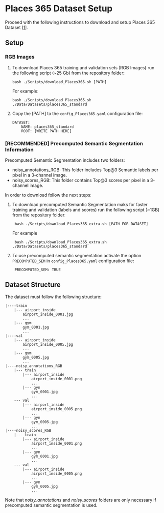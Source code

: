 # Places 365 Dataset Setup
Proceed with the following instructions to download and setup Places 365 Dataset [[1](http://places2.csail.mit.edu/index.html)].

## Setup
### RGB Images

 1. To download Places 365 training and validation sets (RGB Images) run the following script (~25 Gb) from the repository folder:
	 
	    bash ./Scripts/download_Places365.sh [PATH]
	   
	   For example:

	    bash ./Scripts/download_Places365.sh ./Data/Datasets/places365_standard
	    
 2. Copy the [PATH] to the `config_Places365.yaml` configuration file:
 
		DATASET:
		    NAME: places365_standard
		    ROOT: [WRITE PATH HERE]

### [RECOMMENDED] Precomputed Semantic Segmentation Information
Precomputed Semantic Segmentation includes two folders:
 - noisy_annotations_RGB: This folder includes Top@3 Semantic labels per pixel in a 3-channel image.
 - noisy_scores_RGB: This folder contains Top@3 scores per pixel in a 3-channel image.

In order to download follow the next steps:

1. To download precomputed Semantic Segmentation maks for faster training and validation (labels and scores) run the following script (~1GB) from the repository folder:

		bash ./Scripts/download_Places365_extra.sh [PATH FOR DATASET]  

	For example

		bash ./Scripts/download_Places365_extra.sh ./Data/Datasets/places365_standard

2. To use precomputed semantic segmentation activate the option `PRECOMPUTED_SEM` in `config_Places365.yaml` configuration file:
	
		PRECOMPUTED_SEM: TRUE

## Dataset Structure
The dataset must follow the following structure:
```
|----train
	|--- airport_inside
		airport_inside_0001.jpg
		...
	|--- gym
		gym_0001.jpg
		...	
|----val
	|--- airport_inside
		airport_inside_0005.jpg
		...
	|--- gym
		gym_0005.jpg
		...		
|----noisy_annotations_RGB
	|--- train
		|--- airport_inside
			airport_inside_0001.png
			...
		|--- gym
			gym_0001.jpg
			...
	--- val
		|--- airport_inside
			airport_inside_0005.png
			...
		|--- gym
			gym_0005.jpg
			...
|----noisy_scores_RGB
	|--- train
		|--- airport_inside
			airport_inside_0001.png
			...
		|--- gym
			gym_0001.jpg
			...
	--- val
		|--- airport_inside
			airport_inside_0005.png
			...
		|--- gym
			gym_0005.jpg
			...
```

Note that *noisy_annotations* and *noisy_scores* folders are only necessary if precomputed semantic segmentation is used.
